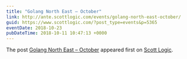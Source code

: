 ```yaml
---
title: "Golang North East – October"
link: http://ante.scottlogic.com/events/golang-north-east-october/
guid: https://www.scottlogic.com/?post_type=events&p=5365
eventDate: 2018-10-23
pubDateTime: 2018-10-11 10:47:13 +0000
---
```


<p>The post <a rel="nofollow" href="http://ante.scottlogic.com/events/golang-north-east-october/">Golang North East &#8211; October</a> appeared first on <a rel="nofollow" href="http://ante.scottlogic.com">Scott Logic</a>.</p>